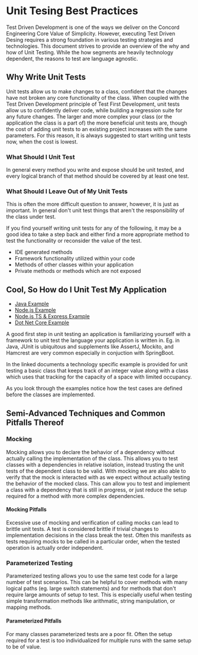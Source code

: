 # Unit Tesing Best Practices

Test Driven Development is one of the ways we deliver on the Concord Engineering Core Value of Simplicity.
However, executing Test Driven Desing requires a strong foundation in various testing strategies and technologies.
This document strives to provide an overview of the why and how of Unit Testing.
While the how segments are heavily technology dependent, the reasons to test are language agnostic.

## Why Write Unit Tests

Unit tests allow us to make changes to a class, confident that the changes have not broken any core functionality of the class.
When coupled with the Test Driven Development principle of Test First Development, unit tests allow us to confidently deliver code, while building a regression suite for any future changes.
The larger and more complex your class (or the application the class is a part of) the more beneficial unit tests are, though the cost of adding unit tests to an existing project increases with the same parameters.
For this reason, it is always suggested to start writing unit tests now, when the cost is lowest.

### What Should I Unit Test

In general every method you write and expose should be unit tested, and every logical branch of that method should be covered by at least one test.

### What Should I Leave Out of My Unit Tests

This is often the more difficult question to answer, however, it is just as important.
In general don't unit test things that aren't the responsibility of the class under test.

If you find yourself writing unit tests for any of the following, it may be a good idea to take a step back and either find a more appropriate method to test the functionality or reconsider the value of the test.

* IDE generated methods
* Framework functionality utilized within your code
* Methods of other classes within your application
* Private methods or methods which are not exposed

## Cool, So How do I Unit Test My Application

* [Java Example](./java-unit-test-demo/JavaUnitTestingExample.md)
* [Node.js Example](./node-unit-test-demo/NodeJsUnitTestingExample.md)
* [Node.js TS & Express Example](./node-ts-express-demo)
* [Dot Net Core Example](./net-core-unit-test-demo/README.md)

A good first step in unit testing an application is familiarizing yourself with a framework to unit test the language your application is written in. Eg. in Java, JUnit is ubiquitous and supplements like AssertJ, Mockito, and Hamcrest are very common especially in conjuction with SpringBoot.

In the linked documents a technology specific example is provided for unit testing a basic class that keeps track of an integer value along with a class which uses that tracking for the capacity of a space with limited occupancy.

As you look through the examples notice how the test cases are defined before the classes are implemented.

## Semi-Advanced Techniques and Common Pitfalls Thereof

### Mocking

Mocking allows you to declare the behavior of a dependency without actually calling the implementation of the class.
This allows you to test classes with a dependencies in relative isolation, instead trusting the unit tests of the dependent class to be valid.
With mocking we are also able to verify that the mock is interacted with as we expect without actually testing the behavior of the mocked class.
This can allow you to test and implement a class with a dependency that is still in progress, or just reduce the setup required for a method with more complex dependencies.

#### Mocking Pitfalls

Excessive use of mocking and verification of calling mocks can lead to brittle unit tests.
A test is considered brittle if trivial changes to implementation decisions in the class break the test.
Often this manifests as tests requiring mocks to be called in a particular order, when the tested operation is actually order independent.

### Parameterized Testing

Parameterized testing allows you to use the same test code for a large number of test scenarios.  This can be helpful to cover methods with many logical paths (eg. large switch statements) and for methods that don't require large amounts of setup to test. This is especially useful when testing simple transformation methods like arithmatic, string manipulation, or mapping methods.

#### Parameterized Pitfalls

For many classes parameterized tests are a poor fit.
Often the setup required for a test is too individualized for multiple runs with the same setup to be of value.
